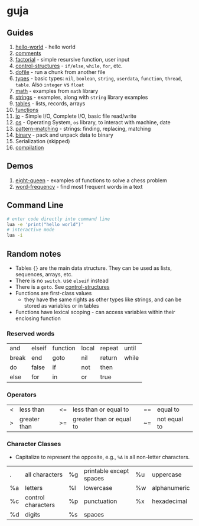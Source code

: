 # guja

## Guides

1. [hello-world](https://github.com/herereadthis/guja/blob/main/examples/hello-world.lua) - hello world
1. [comments](https://github.com/herereadthis/guja/blob/main/examples/comments.lua)
1. [factorial](https://github.com/herereadthis/guja/blob/main/examples/factorial.lua) - simple resursive function, user input
1. [control-structures](https://github.com/herereadthis/guja/blob/main/examples/control-structures.lua) - `if/else`, `while`, `for`, etc.
1. [dofile](https://github.com/herereadthis/guja/blob/main/examples/dofile.lua) - run a chunk from another file
1. [types](https://github.com/herereadthis/guja/blob/main/examples/types.lua) - basic types: `nil`, `boolean`, `string`, `userdata`, `function`, `thread`, `table`. Also `integer` vs `float`
1. [math](https://github.com/herereadthis/guja/blob/main/examples/math.lua) - examples from `math` library
1. [strings](https://github.com/herereadthis/guja/blob/main/examples/strings.lua) - examples, along with `string` library examples
1. [tables](https://github.com/herereadthis/guja/blob/main/examples/tables.lua) - lists, records, arrays
1. [functions](https://github.com/herereadthis/guja/blob/main/examples/functions.lua)
1. [io](https://github.com/herereadthis/guja/blob/main/examples/io.lua) - Simple I/O, Complete I/O,  basic file read/write
1. [os](https://github.com/herereadthis/guja/blob/main/examples/os.lua) - Operating System, `os` library, to interact with machine, date
1. [pattern-matching](https://github.com/herereadthis/guja/blob/main/examples/pattern-matching.lua) - strings: finding, replacing, matching
1. [binary](https://github.com/herereadthis/guja/blob/main/examples/binary.lua) - pack and unpack data to binary
1. Serialization (skipped)
1. [compilation](https://github.com/herereadthis/guja/blob/main/examples/compilation.lua)

## Demos
1. [eight-queen](https://github.com/herereadthis/guja/blob/main/examples/eight-queen.lua) - examples of functions to solve a chess problem
1. [word-frequency](https://github.com/herereadthis/guja/blob/main/examples/word-frequency.lua) - find most frequent words in a text

## Command Line

```bash
# enter code directly into command line
lua -e 'print("hello world")'
# interactive mode
lua -i
```

## Random notes

* Tables `{}` are the main data structure. They can be used as lists, sequences, arrays, etc.
* There is no `switch`. use `elseif` instead
* There is a `goto`. See [control-structures](https://github.com/herereadthis/guja/blob/main/examples/control-structures.lua)
* Functions are first-class values
  * they have the same rights as other types like strings, and can be stored as variables or in tables
* Functions have lexical scoping - can access variables within their enclosing function

### Reserved words

<table>
  <tr>
    <td>and</td><td>elseif</td><td>function</td>
    <td>local</td><td>repeat</td><td>until</td>
  </tr>
  <tr>
    <td>break</td><td>end</td><td>goto</td>
    <td>nil</td><td>return</td><td>while</td>
  </tr>
  <tr>
    <td>do</td><td>false</td><td>if</td>
    <td>not</td><td>then</td><td></td>
  </tr>
  <tr>
    <td>else</td><td>for</td><td>in</td>
    <td>or</td><td>true</td><td></td>
  </tr>
</table>

### Operators

<table>
  <tr>
    <td><</td><td>less than</td><td><=</td><td>less than or equal to</td><td>==</td><td>equal to</td>
  </tr>
  <tr>
    <td>></td><td>greater than</td><td>>=</td><td>greater than or equal to</td><td>~=</td><td>not equal to</td>
  </tr>
</table>

### Character Classes

* Capitalize to represent the opposite, e.g., `%A` is all non-letter characters.

<table>
  <tr>
    <td>.</td><td>all characters</td>
    <td>%g</td><td>printable except spaces</td>
    <td>%u</td><td>uppercase</td>
  </tr>
  <tr>
    <td>%a</td><td>letters</td>
    <td>%l</td><td>lowercase</td>
    <td>%w</td><td>alphanumeric</td>
  </tr>
  <tr>
    <td>%c</td><td>control characters</td>
    <td>%p</td><td>punctuation</td>
    <td>%x</td><td>hexadecimal</td>
  </tr>
  <tr>
    <td>%d</td><td>digits</td>
    <td>%s</td><td>spaces</td>
    <td></td><td></td>
  </tr>
</table>

